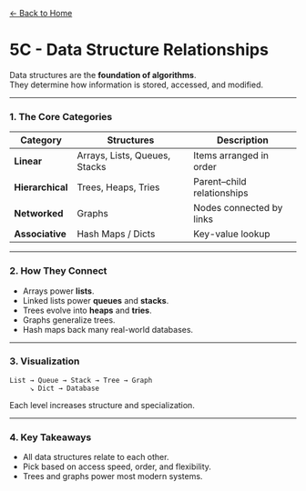 [← Back to Home](../README.md)

# 5C - Data Structure Relationships

Data structures are the **foundation of algorithms**.  
They determine how information is stored, accessed, and modified.

---

### 1. The Core Categories

| Category | Structures | Description |
|-----------|-------------|-------------|
| **Linear** | Arrays, Lists, Queues, Stacks | Items arranged in order |
| **Hierarchical** | Trees, Heaps, Tries | Parent–child relationships |
| **Networked** | Graphs | Nodes connected by links |
| **Associative** | Hash Maps / Dicts | Key-value lookup |

---

### 2. How They Connect

- Arrays power **lists**.  
- Linked lists power **queues** and **stacks**.  
- Trees evolve into **heaps** and **tries**.  
- Graphs generalize trees.  
- Hash maps back many real-world databases.

---

### 3. Visualization
```
List → Queue → Stack → Tree → Graph
     ↘ Dict → Database
```

Each level increases structure and specialization.

---

### 4. Key Takeaways
- All data structures relate to each other.  
- Pick based on access speed, order, and flexibility.  
- Trees and graphs power most modern systems.
